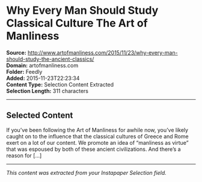 # Why Every Man Should Study Classical Culture The Art of Manliness

**Source:** http://www.artofmanliness.com/2015/11/23/why-every-man-should-study-the-ancient-classics/  
**Domain:** artofmanliness.com  
**Folder:** Feedly  
**Added:** 2015-11-23T22:23:34  
**Content Type:** Selection Content Extracted  
**Selection Length:** 311 characters  


---

## Selected Content

If you’ve been following the Art of Manliness for awhile now, you’ve likely caught on to the influence that the classical cultures of Greece and Rome exert on a lot of our content. We promote an idea of “manliness as virtue” that was espoused by both of these ancient civilizations. And there’s a reason for […]

---

*This content was extracted from your Instapaper Selection field.*
